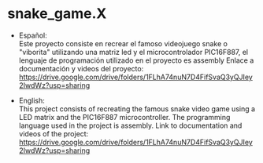 # snake_game.X
* Español: <br>
Este proyecto consiste en recrear el famoso videojuego snake o "viborita" utilizando una matriz led y el microcontrolador PIC16F887, el lenguaje de programación utilizado en el proyecto es assembly
Enlace a documentación y videos del proyecto: https://drive.google.com/drive/folders/1FLhA74nuN7D4FifSvaQ3yQJIey2IwdWz?usp=sharing

* English:<br>
This project consists of recreating the famous snake video game using a LED matrix and the PIC16F887 microcontroller. The programming language used in the project is assembly.
Link to documentation and videos of the project: https://drive.google.com/drive/folders/1FLhA74nuN7D4FifSvaQ3yQJIey2IwdWz?usp=sharing
